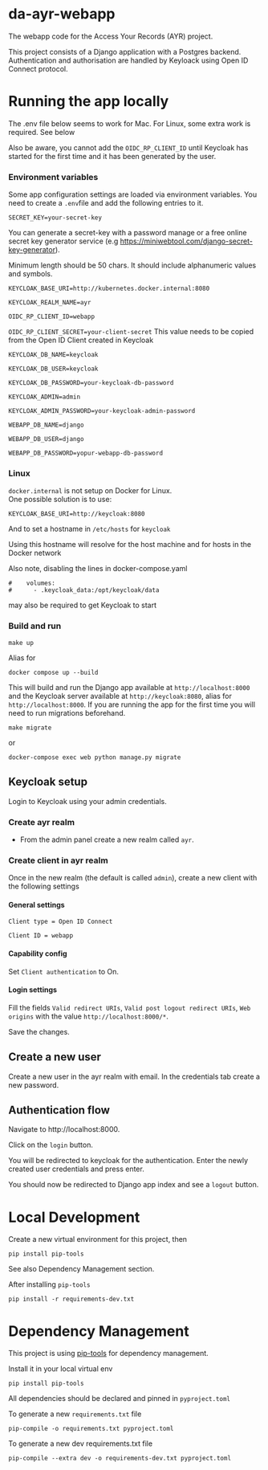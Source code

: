 # da-ayr-webapp
The webapp code for the Access Your Records (AYR) project.

This project consists of a Django application with a Postgres backend. Authentication and authorisation are handled
by Keyloack using Open ID Connect protocol.

# Running the app locally
The .env file below seems to work for Mac.  For Linux, some extra work is required.  See below

Also be aware, you cannot add the ```OIDC_RP_CLIENT_ID``` until Keycloak has started for the first time and it has been generated by the user.

### Environment variables

Some app configuration settings are loaded via environment variables.
You need to create a `.env`file and add the following entries to it.


`SECRET_KEY=your-secret-key`

You can generate a secret-key with a password manage or a free online secret key generator service
(e.g https://miniwebtool.com/django-secret-key-generator).

Minimum length should be 50 chars. It should include alphanumeric values and symbols.

`KEYCLOAK_BASE_URI=http://kubernetes.docker.internal:8080`

`KEYCLOAK_REALM_NAME=ayr`

`OIDC_RP_CLIENT_ID=webapp`

`OIDC_RP_CLIENT_SECRET=your-client-secret`
This value needs to be copied from the Open ID Client created in Keycloak


`KEYCLOAK_DB_NAME=keycloak`

`KEYCLOAK_DB_USER=keycloak`

`KEYCLOAK_DB_PASSWORD=your-keycloak-db-password`

`KEYCLOAK_ADMIN=admin`

`KEYCLOAK_ADMIN_PASSWORD=your-keycloak-admin-password`

`WEBAPP_DB_NAME=django`

`WEBAPP_DB_USER=django`

`WEBAPP_DB_PASSWORD=yopur-webapp-db-password`

### Linux
```docker.internal``` is not setup on Docker for Linux.  
One possible solution is to use:

```KEYCLOAK_BASE_URI=http://keycloak:8080```

And to set a hostname in ```/etc/hosts``` for ```keycloak``` 

Using this hostname will resolve for the host machine and for hosts in the Docker network

Also note, disabling the lines in docker-compose.yaml
```
#    volumes:
#      - .keycloak_data:/opt/keycloak/data
```
may also be required to get Keycloak to start

### Build and run

    make up

Alias for

    docker compose up --build

This will build and run the Django app available at `http://localhost:8000` and the Keycloak server available at `http://keycloak:8080`, alias for `http://localhost:8000`.
If you are running the app for the first time you will need to run migrations beforehand.

    make migrate

or 

```docker-compose exec web python manage.py migrate```

## Keycloak setup

Login to Keycloak using your admin credentials.

### Create ayr realm
- From the admin panel create a new realm called `ayr`.

### Create client in ayr realm
Once in the new realm (the default is called `admin`), create a new client with the following settings
#### General settings

`Client type = Open ID Connect`

`Client ID = webapp`
#### Capability config

Set `Client authentication` to On.


#### Login settings

Fill the fields `Valid redirect URIs`, `Valid post logout redirect URIs`, `Web origins` with the value `http://localhost:8000/*`.

Save the changes.
## Create a new user

Create a new user in the ayr realm with email. In the credentials tab create a new password.
## Authentication flow

Navigate to http://localhost:8000.

Click on the `login` button.

You will be redirected to keycloak for the authentication.
Enter the newly created user credentials and press enter.

You should now be redirected to Django app index and see a `logout` button.

# Local Development
Create a new virtual environment for this project, then

    pip install pip-tools

See also Dependency Management section.

After installing `pip-tools`

    pip install -r requirements-dev.txt


# Dependency Management

This project is using [pip-tools](https://github.com/jazzband/pip-tools/) for dependency management.

Install it in your local virtual env

    pip install pip-tools

All dependencies should be declared and pinned in `pyproject.toml`

To generate a new `requirements.txt` file

    pip-compile -o requirements.txt pyproject.toml

To generate a new dev requirements.txt file

    pip-compile --extra dev -o requirements-dev.txt pyproject.toml
